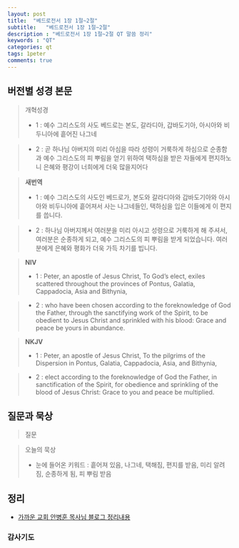 ```yaml
---
layout: post
title:  "베드로전서 1장 1절~2절"
subtitle:   "베드로전서 1장 1절~2절"
description : "베드로전서 1장 1절~2절 QT 말씀 정리"
keywords : "QT"
categories: qt
tags: 1peter
comments: true
---
```


## 버전별 성경 본문

> 개혁성경
>* 1 : 예수 그리스도의 사도 베드로는 본도, 갈라디아, 갑바도기아, 아시아와 비두니아에 흩어진 나그네

>* 2 : 곧 하나님 아버지의 미리 아심을 따라 성령이 거룩하게 하심으로 순종함과 예수 그리스도의 피 뿌림을 얻기 위하여 택하심을 받은 자들에게 편지하노니 은혜와 평강이 너희에게 더욱 많을지어다

> **새번역**
>* 1 : 예수 그리스도의 사도인 베드로가, 본도와 갈라디아와 갑바도기아와 아시아와 비두니아에 흩어져서 사는 나그네들인, 택하심을 입은 이들에게 이 편지를 씁니다.

>* 2 : 하나님 아버지께서 여러분을 미리 아시고 성령으로 거룩하게 해 주셔서, 여러분은 순종하게 되고, 예수 그리스도의 피 뿌림을 받게 되었습니다. 여러분에게 은혜와 평화가 더욱 가득 차기를 빕니다.

> **NIV**
>* 1 : Peter, an apostle of Jesus Christ,
 To God’s elect, exiles scattered throughout the provinces of Pontus, Galatia, Cappadocia, Asia and Bithynia, 

>* 2 : who have been chosen according to the foreknowledge of God the Father, through the sanctifying work of the Spirit, to be obedient to Jesus Christ and sprinkled with his blood:
 Grace and peace be yours in abundance.

> **NKJV**
>* 1 : Peter, an apostle of Jesus Christ,
To the pilgrims of the Dispersion in Pontus, Galatia, Cappadocia, Asia, and Bithynia,

>* 2 : elect according to the foreknowledge of God the Father, in sanctification of the Spirit, for obedience and sprinkling of the blood of Jesus Christ:
Grace to you and peace be multiplied.

## 질문과 묵상

> 질문

> 오늘의 묵상
>* 눈에 들어온 키워드 : 흩어져 있음, 나그네, 택해짐, 편지를 받음, 미리 알려짐, 순종하게 됨, 피 뿌림 받음

## 정리
* [가까운 교회 안병훈 목사님 블로그 정리내용](https://m.blog.naver.com/abh7780/221412962598)

### 감사기도